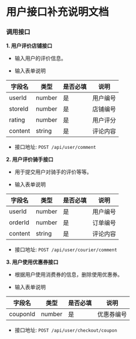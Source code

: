 # 用户接口补充说明文档

### 调用接口

**1. 用户评价店铺接口**

- 输入用户的评价信息。

- 输入表单说明

| 字段名   | 类型   | 是否必填 | 说明     |
| -------- | ------ | -------- | -------- |
| userId   | number | 是       | 用户编号 |
| storeId  | number | 是       | 店铺编号 |
| rating   | number | 是       | 用户评分 |
| content  | string | 是       | 评论内容 |

- 接口地址: `POST /api/user/comment`

**2. 用户评价骑手接口**

- 用于提交用户对骑手的评价等等。

- 输入表单说明

| 字段名      | 类型        | 是否必填 | 说明         |
| ----------- | ----------- | -------- | ------------ |
| userId   | number | 是       | 用户编号 |
| orderId  | number | 是       | 订单编号 |
| content  | string | 是       | 评论内容 |

- 接口地址: `POST /api/user/courier/comment`

**3. 用户使用优惠券接口**

- 根据用户使用消费券的信息，删除使用优惠券。

- 输入表单说明

| 字段名  | 类型          | 是否必填 | 说明       |
| ------- | ------------- | -------- | ---------- |
| couponId | number | 是       | 优惠券编号 |

- 接口地址: `POST /api/user/checkout/coupon`